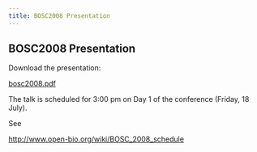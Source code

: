 ```yaml
---
title: BOSC2008 Presentation
---
```


BOSC2008 Presentation
---------------------

Download the presentation:

[bosc2008.pdf](http://shore.net/~heuermh/bosc2008.pdf)

The talk is scheduled for 3:00 pm on Day 1 of the conference (Friday, 18
July).

See

<http://www.open-bio.org/wiki/BOSC_2008_schedule>
